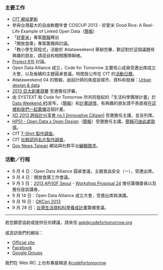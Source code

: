 ### 主要工作 ###

- [CfT 網站更新](https://github.com/codefortomorrow/cftdrupal2013)
- 參與台灣最大的自由軟體年會 COSCUP 2013  - 好愛米 Good Rice: A Real-Life Example of Linked Open Data（[簡報](http://www.slideshare.net/ckliu/good-rice)）
- 「[好愛米](https://hackpad.com/Good-Rice-eDov1lMvSoK)」專案[簡報](http://www.slideshare.net/ckliu/good-rice)釋出
- 「開放食庫」專案籌備與討論。
- 「教小學生寫程式」活動於 #dataweekend 舉辦完畢，歡迎對於這個議題有興趣的朋友，請逕自和相關團隊聯絡。
- [Project 615](https://codefortomorrow.hackpad.com/Project-615-6RJuax8jZlf) 討論。
- Open Data Alliance 成立，Code for Tomorrow 主要核心成員受邀出席成立大會，以及後續的主題圓桌會議。時間皆公布在 CfT 的[活動日曆](http://codefortomorrow.org/events)。
- #dataweekend 04 的簡報，由設計師的角度談城市、資料和發展：[Urban design & data](http://www.slideshare.net/RoyLin1/urban-design-data)
- [2013 亞太創業競賽](http://www.tvca.org.tw/download/AsiaEC.html) 受邀擔任評審。
- 由 SYSTEXT 和 Code for Tomorrow 所共同發起的「生活科學團隊計畫」於 [Data Weekend #5](http://registrano.com/events/dataweekend05)宣布，（[簡報](http://www.slideshare.net/fchiangtw/data-weekend-5)）和[計畫詳情](https://hackpad.com/ssqo2iX6wSh)，有興趣的朋友請不吝直接[在這裡和我們一起籌備](https://hackpad.com/ssqo2iX6wSh)這個計畫。
- [XD 2013 跨設計分享會 no.1 [Innovative Citizen]](http://www.xd-crossdesign.com/2013/08/xd-2013-no1-innovative-citizen.html) 受邀擔任主講，並且列席。
- [HP51 - Open Data x Open Design](http://www.hpx-party.com/hpx-events/hp51)（[簡報](http://www.slideshare.net/schee/147-25683895)）受邀擔任主講，[簡報可由此處取得](http://www.slideshare.net/schee/147-25683895)。
- CfT [T-Shirt 製作調查](https://groups.google.com/d/topic/codefortomorrow/BYq33ZvjOGU/discussion)。
- CfT [社群認同名片製作調查](https://groups.google.com/d/topic/codefortomorrow/46X9B6iRZF0/discussion)。
- [Gov News Taiwan](http://news.codefortomorrow.org) 網站與社群平台[編輯徵求](https://groups.google.com/forum/#!topic/codefortomorrow/b42S7JvCqOk)。

### 活動／行程 ###
- 9 月 4 日：Open Data Alliance 圓桌會議，主題食品安全（一），受邀出席。
- 9 月 4 日：開放食庫工作會議。
- 9 月 5 日：[2013 APrIGF Seoul](http://2013.rigf.asia/) - [Workshop Proposal 24](http://2013.rigf.asia/workshop-proposal-24/) 擔任籌備委員以及擔任座談講者。
- 9 月 14 日：Open Data Alliance 成立大會，受邀出席與演講。
- 9 月 16 日：[OKCon 2013](http://okcon.org/)
- 9 月 28 日：[台灣生活資料科學養成計畫](https://hackpad.com/Data-Science-Program-ssqo2iX6wSh)籌備會議。

---

若您願意協助或提供任何建議，請來信 ask@codefortomorrow.org

或造訪我們的網站：

- [Official site](http://codefortomorrow.org/)
- [Facebook](https://www.facebook.com/CodeForTomorrow)
- [Google Groups](http://groups.google.com/group/codefortomorrow)

我們在 Web IRC 上也有專屬頻道 [#codefortomorrow](http://webchat.freenode.net/?channels=codefortomorrow)
